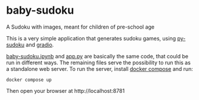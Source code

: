 # baby-sudoku
A Sudoku with images, meant for children of pre-school age

This is a very simple application that generates sudoku games, using [py-sudoku](https://pypi.org/project/py-sudoku) and [gradio](https://www.gradio.app).

[baby-sudoku.ipynb](./baby-sudoku.ipynb) and [app.py](./app.py) are basically the same code, that could be run in different ways. The remaining files serve the possibility to run this as a standalone web server. To run the server, install [docker compose](https://docs.docker.com/compose/) and run:

    docker compose up

Then open your browser at http://localhost:8781